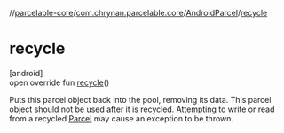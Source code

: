//[parcelable-core](../../../index.md)/[com.chrynan.parcelable.core](../index.md)/[AndroidParcel](index.md)/[recycle](recycle.md)

# recycle

[android]\
open override fun [recycle](recycle.md)()

Puts this parcel object back into the pool, removing its data. This parcel object should not be used after it is recycled. Attempting to write or read from a recycled [Parcel](../../../../parcelable-core/parcelable-core/com.chrynan.parcelable.core/-parcel/index.md) may cause an exception to be thrown.
